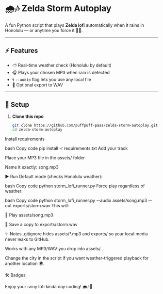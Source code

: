 # 🌧️🎶 Zelda Storm Autoplay  

A fun Python script that plays **Zelda lofi** automatically when it rains in Honolulu — or anytime you force it 🌿✨.  

---

## ⚡ Features
- ⛅ Real-time weather check (Honolulu by default)  
- 🎧 Plays your chosen MP3 when rain is detected  
- 🌀 `--audio` flag lets you use any local file  
- 💾 Optional export to WAV  

---

## 🚀 Setup

1. **Clone this repo**
   ```bash
   git clone https://github.com/puffpuff-pass/zelda-storm-autoplay.git
   cd zelda-storm-autoplay
Install requirements

bash
Copy code
pip install -r requirements.txt
Add your track

Place your MP3 file in the assets/ folder

Name it exactly: song.mp3

▶️ Run
Default mode (checks Honolulu weather):

bash
Copy code
python storm_lofi_runner.py
Force play regardless of weather:

bash
Copy code
python storm_lofi_runner.py --audio assets/song.mp3 --out exports/storm.wav
This will:

🎵 Play assets/song.mp3

💾 Save a copy to exports/storm.wav

✨ Notes
.gitignore hides assets/*.mp3 and exports/ so your local media never leaks to GitHub.

Works with any MP3/WAV you drop into assets/.

Change the city in the script if you want weather-triggered playback for another location 🌍.

🛠️ Badges



Enjoy your rainy lofi kinda day coding! 🌧🎶🌿
